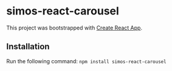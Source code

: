 # simos-react-carousel

This project was bootstrapped with [Create React App](https://github.com/facebook/create-react-app).

## Installation

Run the following command:
`npm install simos-react-carousel`
